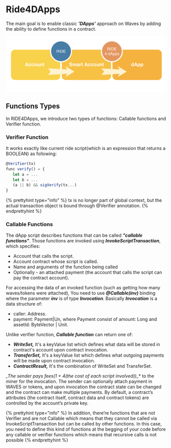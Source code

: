 # Ride4DApps

The main goal is to enable classic _**'DApps'**_ approach on Waves by adding the ability to define functions in a contract.

![](../_assets/RIDE4Dapp.png)

## Functions Types

In RIDE4DApps, we introduce two types of functions: Callable functions and Verifier function.

### Verifier Function

It works exactly like current ride script\(which is an expression that returns a BOOLEAN\) as following:

```js
@Verifier(tx)
func verify() = {
   let a = ...
   let b = ...
   (a || b) && sigVerify(tx...)
}
```
{% prettyhint type="info" %} tx is no longer part of global context, but the actual transaction object is bound through @Verifier annotation. {% endprettyhint %}

### **Callable Functions**

The dApp script describes functions that can be called **_"callable functions"_**.
Those functions are invoked using **_InvokeScriptTransaction_**, which specifies:
* Account that calls the script.
* Account contract whose script is called.
* Name and arguments of the function being called
* Optionally - an attached payment (the account that calls the script can pay the contract account).


For accessing the data of an invoked function \(such as getting how many waves/tokens were attached\), You need to use _**@Callable\(inv\)**_ binding where the parameter _**inv**_ is of type _**Invocation**_. Basically _**Invocation**_ is a data structure of:

* caller: Address.
* payment: Payment\|Un, where Payment consist of amount: Long and assetId: ByteVector \| Unit.

Unlike verifier function, _**Callable function**_ can return one of: 

* _**WriteSet,**_ It's a keyValue list which defines what data will be stored in contract's account upon contract invocation.
* _**TransferSet,**_ It's a keyValue list which defines what outgoing payments will be made upon contract invocation.
* **_ContractResult,_** It's the combination of WriteSet and TransferSet.

**_The sender pays fees(1 + 4*(the cost of each script involved))_** to the miner for the invocation. The sender can optionally attach payment in WAVES or tokens, and upon invocation the contract state can be changed and the contract can make multiple payments. By default, a contract’s attributes (the contract itself, contract data and contract tokens) are controlled by the account’s private key.

{% prettyhint type="info" %} In addition, there’re functions that are not Verifier and are not Callable which means that they cannot be called via InvokeScriptTransaction but can be called by other functions. In this case, you need to define this kind of functions at the begging of your code before any callable or verifier functions which means that recursive calls is not possible {% endprettyhint %}





















